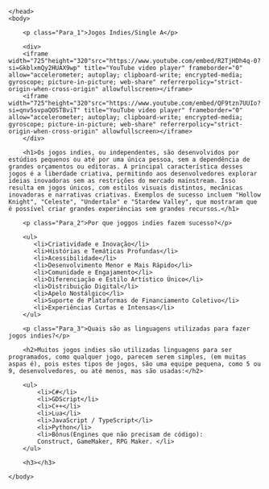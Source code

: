 <!DOCTYPE html>
<html lang="pt-BR">
    <head>
        <meta charset="UTF-8">
        <meta name="viewport" content="width=device-width,
        initial-scale=1.0">
        <link type="text/css"rel="stylesheet" href="css.css">
        <title>Jogos indies</title>

    
    </head>
    <body>
        
        <p class="Para_1">Jogos Indies/Single A</p>
       
        <div>       
        <iframe width="725"height="320"src="https://www.youtube.com/embed/R2TjHDh4q-0?si=GkblxmQy2HUAX9wp" title="YouTube video player" frameborder="0" allow="accelerometer; autoplay; clipboard-write; encrypted-media; gyroscope; picture-in-picture; web-share" referrerpolicy="strict-origin-when-cross-origin" allowfullscreen></iframe>
        <iframe width="725"height="320"src="https://www.youtube.com/embed/QF9tzn7UUIo?si=qnv5svpaQOSTBviT" title="YouTube video player" frameborder="0" allow="accelerometer; autoplay; clipboard-write; encrypted-media; gyroscope; picture-in-picture; web-share" referrerpolicy="strict-origin-when-cross-origin" allowfullscreen></iframe>
        </div>
            
        <h1>Os jogos indies, ou independentes, são desenvolvidos por estúdios pequenos ou até por uma única pessoa, sem a dependência de grandes orçamentos ou editoras. A principal característica desses jogos é a liberdade criativa, permitindo aos desenvolvedores explorar ideias inovadoras sem as restrições do mercado mainstream. Isso resulta em jogos únicos, com estilos visuais distintos, mecânicas inovadoras e narrativas criativas. Exemplos de sucesso incluem "Hollow Knight", "Celeste", "Undertale" e "Stardew Valley", que mostraram que é possível criar grandes experiências sem grandes recursos.</h1>
        
        <p class="Para_2">Por que joggos indies fazem sucesso?</p>
        
        <ul>
           <li>Criatividade e Inovação</li>
           <li>Histórias e Temáticas Profundas</li>
           <li>Acessibilidade</li>
           <li>Desenvolvimento Menor e Mais Rápido</li>
           <li>Comunidade e Engajamento</li>
           <li>Diferenciação e Estilo Artístico Único</li>
           <li>Distribuição Digital</li>
           <li>Apelo Nostálgico</li>
           <li>Suporte de Plataformas de Financiamento Coletivo</li>
           <li>Experiências Curtas e Intensas</li>
        </ul>
        
        <p class="Para_3">Quais são as linguagens utilizadas para fazer jogos indies?</p>
        
        <h2>Muitos jogos indies são utilizadas linguagens para ser programados, como qualquer jogo, parecem serem simples, (em muitas aspas é), pois estes tipos de jogos, são uma equipe pequena, como 5 ou 9, desenvolvedores, ou até menos, mas são usadas:</h2>
        
        <ul>
            <li>C#</li>
            <li>GDScript</li>
            <li>C++</li>
            <li>Lua</li>
            <li>JavaScript / TypeScript</li>
            <li>Python</li>
            <li>Bônus(Engines que não precisam de código):
            Construct, GameMaker, RPG Maker. </li>
        </ul>
        
        <h3></h3>
            
    </body>


</html>

